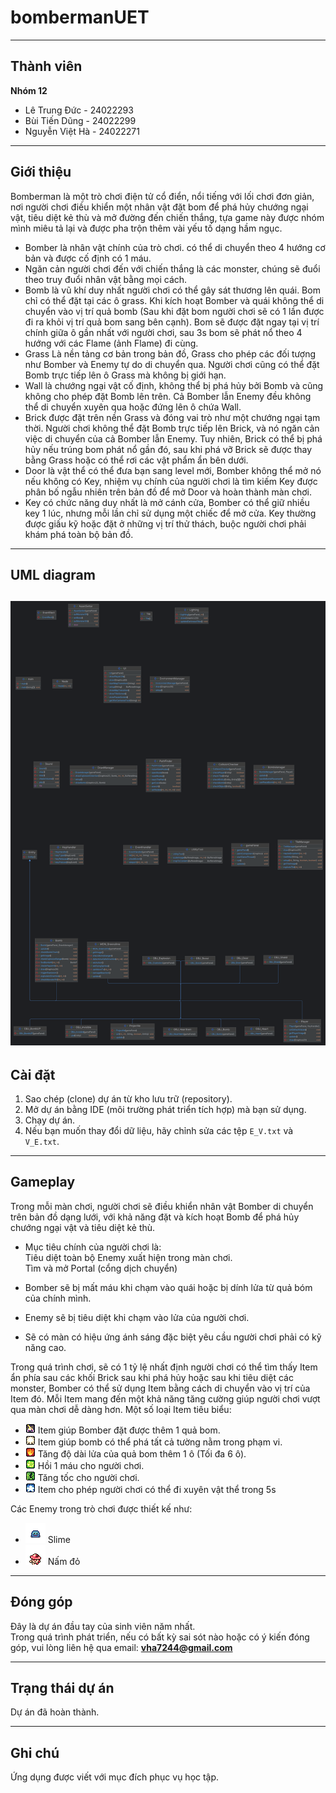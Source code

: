 # bombermanUET

---

## Thành viên
**Nhóm 12**

- Lê Trung Đức - 24022293
- Bùi Tiến Dũng - 24022299
- Nguyễn Việt Hà - 24022271

---

## Giới thiệu
Bomberman là một trò chơi điện tử cổ điển, nổi tiếng với lối chơi đơn giản, nơi người chơi điều khiển một nhân vật đặt 
bom để phá hủy chướng ngại vật, tiêu diệt kẻ thù và mở đường đến chiến thắng, tựa game này được nhóm mình miêu tả lại và
được pha trộn thêm vài yếu tố dạng hầm ngục.

-  Bomber là nhân vật chính của trò chơi. có thể di chuyển theo 4 hướng cơ bản và được cố định có 1 máu.
- Ngăn cản người chơi đến với chiến thắng là các monster, chúng sẽ đuổi theo truy đuổi nhân vật bằng mọi cách.
-  Bomb là vũ khí duy nhất người chơi có thể gây sát thương lên quái. Bom chỉ có thể đặt tại các ô grass. Khi
kích hoạt Bomber và quái không thể di chuyển vào vị trí quả bomb (Sau khi đặt bom người chơi sẽ có 1 lần được đi ra khỏi
vị trí quả bom sang bên cạnh). Bom sẽ được đặt ngay tại vị trí chính giữa ô gần nhất với người chơi, sau 3s bom sẽ phát
nổ theo 4 hướng với các Flame (ảnh Flame) đi cùng.
-  Grass Là nền tảng cơ bản trong bản đồ, Grass cho phép các đối tượng như Bomber và Enemy tự do di chuyển
qua. Người chơi cũng có thể đặt Bomb trực tiếp lên ô Grass mà không bị giới hạn.
-  Wall là chướng ngại vật cố định, không thể bị phá hủy bởi Bomb và cũng không cho phép đặt Bomb lên trên.
Cả Bomber lẫn Enemy đều không thể di chuyển xuyên qua hoặc đứng lên ô chứa Wall.
-  Brick được đặt trên nền Grass và đóng vai trò như một chướng ngại tạm thời. Người chơi không thể đặt
Bomb trực tiếp lên Brick, và nó ngăn cản việc di chuyển của cả Bomber lẫn Enemy. Tuy nhiên, Brick có thể bị phá hủy nếu
trúng bom phát nổ gần đó, sau khi phá vỡ Brick sẽ được thay bằng Grass hoặc có thể rơi các vật phẩm ẩn bên dưới. 
-  Door là vật thể có thể đưa bạn sang level mới, Bomber không thể mở nó nếu không có Key, nhiệm vụ chính của 
người chơi là tìm kiếm Key được phân bố ngẫu nhiên trên bản đồ để mở Door và hoàn thành màn chơi.
-  Key có chức năng duy nhất là mở cánh cửa, Bomber có thể giữ nhiều key 1 lúc, nhưng mỗi lần chỉ sử dụng
một chiếc để mở cửa. Key thường được giấu kỹ hoặc đặt ở những vị trí thử thách, buộc người chơi phải khám phá toàn bộ
bản đồ.

---

## UML diagram
![img_6.png](img_6.png)
---

## Cài đặt

1. Sao chép (clone) dự án từ kho lưu trữ (repository).
2. Mở dự án bằng IDE (môi trường phát triển tích hợp) mà bạn sử dụng.
3. Chạy dự án.
4. Nếu bạn muốn thay đổi dữ liệu, hãy chỉnh sửa các tệp `E_V.txt` và `V_E.txt`.

---

## Gameplay

Trong mỗi màn chơi, người chơi sẽ điều khiển nhân vật Bomber di chuyển trên bản đồ dạng lưới, với khả năng đặt và
kích hoạt Bomb để phá hủy chướng ngại vật và tiêu diệt kẻ thù.

- Mục tiêu chính của người chơi là: <br>
        Tiêu diệt toàn bộ Enemy xuất hiện trong màn chơi. <br>
        Tìm và mở Portal (cổng dịch chuyển)

- Bomber sẽ bị mất máu khi chạm vào quái hoặc bị dính lửa từ quả bóm của chính mình.
- Enemy sẽ bị tiêu diệt khi chạm vào lửa của người chơi.
- Sẽ có màn có hiệu ứng ánh sáng đặc biệt yêu cầu người chơi phải có kỹ năng cao.

Trong quá trình chơi, sẽ có 1 tỷ lệ nhất định người chơi có thể tìm thấy Item ẩn phía sau các khối Brick sau khi phá hủy
hoặc sau khi tiêu diệt các monster, Bomber có thể sử dụng Item bằng cách di chuyển vào vị trí của Item đó. Mỗi Item
mang đến một khả năng tăng cường giúp người chơi vượt qua màn chơi dễ dàng hơn. Một số loại Item tiêu biểu:

- ![img.png](img.png) Item giúp Bomber đặt được thêm 1 quả bom.
- ![img_1.png](img_1.png) Item giúp bomb có thể phá tất cả tường nằm trong phạm vi.
- ![img_2.png](img_2.png) Tăng độ dài lửa của quả bom thêm 1 ô (Tối đa 6 ô).
- ![img_3.png](img_3.png) Hồi 1 máu cho người chơi.
- ![img_4.png](img_4.png) Tăng tốc cho người chơi.
- ![xuyen.png](res/objects/xuyen.png) Item cho phép người chơi có thể đi xuyên vật thể trong 5s

Các Enemy trong trò chơi được thiết kế như:
- ![slime_idle.png](res/monster/slime_idle.png) Slime
- ![img_5.png](img_5.png) Nấm đỏ

---

## Đóng góp

Đây là dự án đầu tay của sinh viên năm nhất. <br>
Trong quá trình phát triển, nếu có bất kỳ sai sót nào hoặc có ý kiến đóng góp, vui lòng liên hệ qua email:
**vha7244@gmail.com**

---

## Trạng thái dự án
Dự án đã hoàn thành.

---

## Ghi chú
Ứng dụng được viết với mục đích phục vụ học tập.    